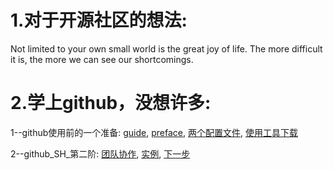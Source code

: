 # 1.对于开源社区的想法:

Not limited to your own small world is the great joy of life. The more difficult it is, the more we can see our shortcomings.

# 2.学上github，没想许多:

  1--github使用前的一个准备: 
    [guide](https://github.com/phodal/github),
    [preface](./preface.md),
    [两个配置文件](./conf.md),
    [使用工具下载](./download.md)
    
  2--github_SH_第二阶:
    [团队协作](./Team.md),
    [实例](./Example.md),
    [下一步](./Next.md)
  
  
    
    
    
    
    
    
  
